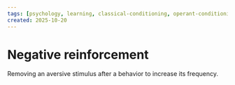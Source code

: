 ```yaml
---
tags: [psychology, learning, classical-conditioning, operant-conditioning, observational-learning, cognition]
created: 2025-10-20
---
```

# Negative reinforcement

Removing an aversive stimulus after a behavior to increase its frequency.
